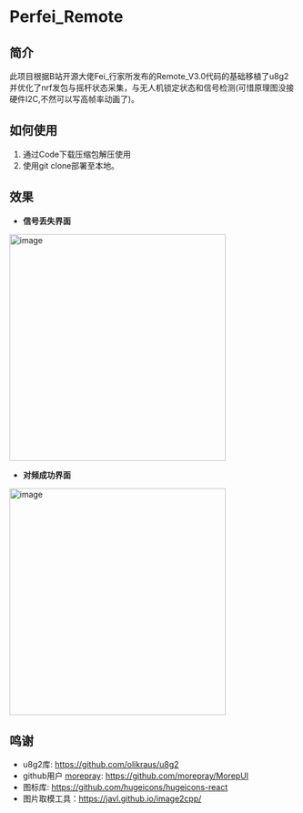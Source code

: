 # Perfei_Remote
## 简介

此项目根据B站开源大佬Fei_行家所发布的Remote_V3.0代码的基础移植了u8g2并优化了nrf发包与摇杆状态采集，与无人机锁定状态和信号检测(可惜原理图没接硬件I2C,不然可以写高帧率动画了)。

## 如何使用
1. 通过Code下载压缩包解压使用
2. 使用git clone部署至本地。

## 效果
- **信号丢失界面**
<img width="380" height="398" alt="image" src="https://github.com/user-attachments/assets/58da97ab-437f-4a35-b82a-624cfa201dec" />

- **对频成功界面**
<img width="380" height="398" alt="image" src="https://github.com/user-attachments/assets/d6cb3a04-2a78-4a4a-8bc4-1905dec5ebff" />

## 鸣谢

- u8g2库: https://github.com/olikraus/u8g2
- github用户 [morepray](https://github.com/morepray): https://github.com/morepray/MorepUI
- 图标库: https://github.com/hugeicons/hugeicons-react
- 图片取模工具：https://javl.github.io/image2cpp/
